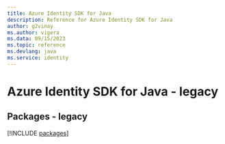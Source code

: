 ```yaml
---
title: Azure Identity SDK for Java
description: Reference for Azure Identity SDK for Java
author: g2vinay
ms.author: vigera
ms.data: 09/15/2023
ms.topic: reference
ms.devlang: java
ms.service: identity
---
```

# Azure Identity SDK for Java - legacy
## Packages - legacy
[!INCLUDE [packages](identity-index.md)]